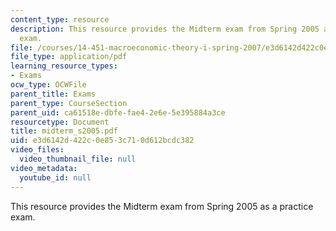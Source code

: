 ```yaml
---
content_type: resource
description: This resource provides the Midterm exam from Spring 2005 as a practice
  exam.
file: /courses/14-451-macroeconomic-theory-i-spring-2007/e3d6142d422c0e853c710d612bcdc382_midterm_s2005.pdf
file_type: application/pdf
learning_resource_types:
- Exams
ocw_type: OCWFile
parent_title: Exams
parent_type: CourseSection
parent_uid: ca61518e-dbfe-fae4-2e6e-5e395884a3ce
resourcetype: Document
title: midterm_s2005.pdf
uid: e3d6142d-422c-0e85-3c71-0d612bcdc382
video_files:
  video_thumbnail_file: null
video_metadata:
  youtube_id: null
---
```

This resource provides the Midterm exam from Spring 2005 as a practice exam.

